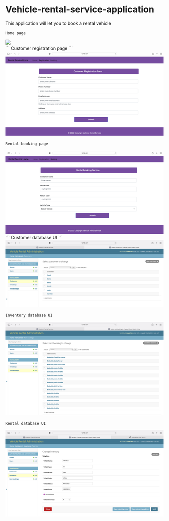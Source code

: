 # Vehicle-rental-service-application

This application will let you to book a rental vehicle
```
Home page
```
<img src="https://github.com/codingf3ver/images/blob/main/vehicle%20rental%20booking/home.png" style="height:200px, width:400px" >
<br>
```
Customer registration page 
```
<img src="https://github.com/codingf3ver/images/blob/main/vehicle%20rental%20booking/registration.png" style="height:200px, width:400px" >
<br>

```
Rental booking page
```
<img src="https://github.com/codingf3ver/images/blob/main/vehicle%20rental%20booking/rentbooking.png" style="height:200px, width:400px" >
<br>
```
Customer database UI
```
<img src="https://github.com/codingf3ver/images/blob/main/vehicle%20rental%20booking/custdb.png" style="height:200px, width:400px" >
<br>

```
Inventory database UI
```
<img src="https://github.com/codingf3ver/images/blob/main/vehicle%20rental%20booking/bookingdb.png" style="height:200px, width:400px" >
<br>

```
Rental database UI

```
<img src="https://github.com/codingf3ver/images/blob/main/vehicle%20rental%20booking/inventorydata.png" style="height:200px, width:400px" >
<br>

